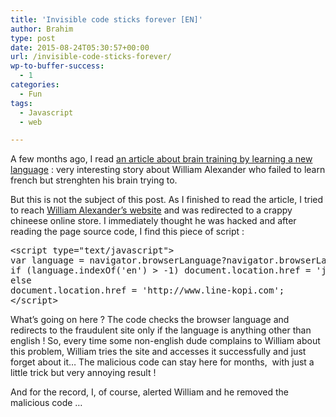 ```yaml
---
title: 'Invisible code sticks forever [EN]'
author: Brahim
type: post
date: 2015-08-24T05:30:57+00:00
url: /invisible-code-sticks-forever/
wp-to-buffer-success:
  - 1
categories:
  - Fun
tags:
  - Javascript
  - web

---
```

A few months ago, I read [an article about brain training by learning a new language][1] : very interesting story about William Alexander who failed to learn french but strenghten his brain trying to.

But this is not the subject of this post. As I finished to read the article, I tried to reach <a href="http://williamalexander.com/" target="_blank">William Alexander&#8217;s website</a> and was redirected to a crappy chineese online store. I immediately thought he was hacked and after reading the page source code, I find this piece of script :

<pre>&lt;script type="text/javascript"&gt;
var language = navigator.browserLanguage?navigator.browserLanguage:navigator.language;
if (language.indexOf('en') &gt; -1) document.location.href = 'javascript:void(0)';
else
document.location.href = 'http://www.line-kopi.com';
&lt;/script&gt;</pre>

What&#8217;s going on here ? The code checks the browser language and redirects to the fraudulent site only if the language is anything other than english ! So, every time some non-english dude complains to William about this problem, William tries the site and accesses it successfully and just forget about it&#8230; The malicious code can stay here for months,  with just a little trick but very annoying result !

And for the record, I, of course, alerted William and he removed the malicious code &#8230;

 [1]: undefined "undefined"